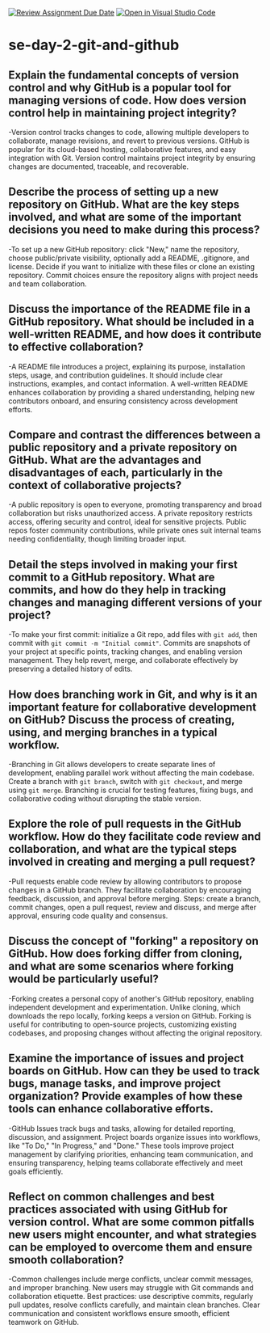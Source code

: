 [![Review Assignment Due Date](https://classroom.github.com/assets/deadline-readme-button-22041afd0340ce965d47ae6ef1cefeee28c7c493a6346c4f15d667ab976d596c.svg)](https://classroom.github.com/a/8wgCKhpZ)
[![Open in Visual Studio Code](https://classroom.github.com/assets/open-in-vscode-2e0aaae1b6195c2367325f4f02e2d04e9abb55f0b24a779b69b11b9e10269abc.svg)](https://classroom.github.com/online_ide?assignment_repo_id=15595480&assignment_repo_type=AssignmentRepo)
# se-day-2-git-and-github
## Explain the fundamental concepts of version control and why GitHub is a popular tool for managing versions of code. How does version control help in maintaining project integrity?
-Version control tracks changes to code, allowing multiple developers to collaborate, manage revisions, and revert to previous versions. GitHub is popular for its cloud-based hosting, collaborative features, and easy integration with Git. Version control maintains project integrity by ensuring changes are documented, traceable, and recoverable.
## Describe the process of setting up a new repository on GitHub. What are the key steps involved, and what are some of the important decisions you need to make during this process?
-To set up a new GitHub repository: click "New," name the repository, choose public/private visibility, optionally add a README, .gitignore, and license. Decide if you want to initialize with these files or clone an existing repository. Commit choices ensure the repository aligns with project needs and team collaboration.
## Discuss the importance of the README file in a GitHub repository. What should be included in a well-written README, and how does it contribute to effective collaboration?
-A README file introduces a project, explaining its purpose, installation steps, usage, and contribution guidelines. It should include clear instructions, examples, and contact information. A well-written README enhances collaboration by providing a shared understanding, helping new contributors onboard, and ensuring consistency across development efforts.
## Compare and contrast the differences between a public repository and a private repository on GitHub. What are the advantages and disadvantages of each, particularly in the context of collaborative projects?
-A public repository is open to everyone, promoting transparency and broad collaboration but risks unauthorized access. A private repository restricts access, offering security and control, ideal for sensitive projects. Public repos foster community contributions, while private ones suit internal teams needing confidentiality, though limiting broader input.
## Detail the steps involved in making your first commit to a GitHub repository. What are commits, and how do they help in tracking changes and managing different versions of your project?
-To make your first commit: initialize a Git repo, add files with `git add`, then commit with `git commit -m "Initial commit"`. Commits are snapshots of your project at specific points, tracking changes, and enabling version management. They help revert, merge, and collaborate effectively by preserving a detailed history of edits.
## How does branching work in Git, and why is it an important feature for collaborative development on GitHub? Discuss the process of creating, using, and merging branches in a typical workflow.
-Branching in Git allows developers to create separate lines of development, enabling parallel work without affecting the main codebase. Create a branch with `git branch`, switch with `git checkout`, and merge using `git merge`. Branching is crucial for testing features, fixing bugs, and collaborative coding without disrupting the stable version.
## Explore the role of pull requests in the GitHub workflow. How do they facilitate code review and collaboration, and what are the typical steps involved in creating and merging a pull request?
-Pull requests enable code review by allowing contributors to propose changes in a GitHub branch. They facilitate collaboration by encouraging feedback, discussion, and approval before merging. Steps: create a branch, commit changes, open a pull request, review and discuss, and merge after approval, ensuring code quality and consensus.
## Discuss the concept of "forking" a repository on GitHub. How does forking differ from cloning, and what are some scenarios where forking would be particularly useful?
-Forking creates a personal copy of another's GitHub repository, enabling independent development and experimentation. Unlike cloning, which downloads the repo locally, forking keeps a version on GitHub. Forking is useful for contributing to open-source projects, customizing existing codebases, and proposing changes without affecting the original repository.
## Examine the importance of issues and project boards on GitHub. How can they be used to track bugs, manage tasks, and improve project organization? Provide examples of how these tools can enhance collaborative efforts.
-GitHub Issues track bugs and tasks, allowing for detailed reporting, discussion, and assignment. Project boards organize issues into workflows, like "To Do," "In Progress," and "Done." These tools improve project management by clarifying priorities, enhancing team communication, and ensuring transparency, helping teams collaborate effectively and meet goals efficiently.
## Reflect on common challenges and best practices associated with using GitHub for version control. What are some common pitfalls new users might encounter, and what strategies can be employed to overcome them and ensure smooth collaboration?
-Common challenges include merge conflicts, unclear commit messages, and improper branching. New users may struggle with Git commands and collaboration etiquette. Best practices: use descriptive commits, regularly pull updates, resolve conflicts carefully, and maintain clean branches. Clear communication and consistent workflows ensure smooth, efficient teamwork on GitHub.
